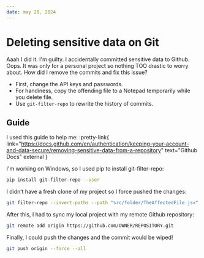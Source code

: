 ```yaml
---
date: may 20, 2024
---
```


# Deleting sensitive data on Git

Aaah I did it. I'm guilty. I accidentally committed sensitive data to Github. Oops. It was only for a personal project so nothing TOO drastic to worry about. How did I remove the commits and fix this issue?

- First, change the API keys and passwords.
- For handiness, copy the offending file to a Notepad temporarily while you delete file.
- Use `git-filter-repo` to rewrite the history of commits.

## Guide

I used this guide to help me: :pretty-link{ link="https://docs.github.com/en/authentication/keeping-your-account-and-data-secure/removing-sensitive-data-from-a-repository" text="Github Docs" external }

I'm working on Windows, so I used pip to install git-filter-repo:

```bash
pip install git-filter-repo --user
```

I didn’t have a fresh clone of my project so I force pushed the changes:

```bash
git filter-repo --invert-paths --path "src/folder/TheAffectedFile.jsx" --force
```

After this, I had to sync my local project with my remote Github repository:

```bash
git remote add origin https://github.com/OWNER/REPOSITORY.git
```

Finally, I could push the changes and the commit would be wiped!

```bash
git push origin --force --all
```
